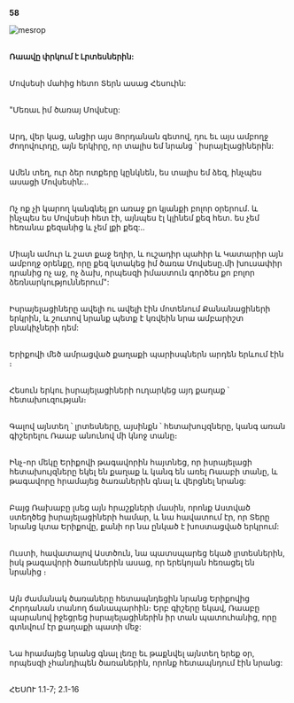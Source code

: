 **58**

![mesrop](https://volamar.ru/audio_video/foto/01/detbible/B128.BMP)

\
**Ռաավը փրկում է Լրտեսներին:**

\
Մովսեսի մահից հետո Տերն ասաց Հեսուին:

\
"Մեռաւ իմ ծառայ Մովսէսը:

\
Արդ, վեր կաց, անցիր այս Յորդանան գետով, դու եւ այս ամբողջ ժողովուրդը, այն երկիրը, որ տալիս եմ նրանց ՝ իսրայէլացիներին:

\
Ամեն տեղ, ուր ձեր ոտքերը կընկնեն, ես տալիս եմ ձեզ, ինչպես ասացի Մովսեսին:..

\
Ոչ ոք չի կարող կանգնել քո առաջ քո կյանքի բոլոր օրերում. և ինչպես ես Մովսեսի հետ էի, այնպես էլ կլինեմ քեզ հետ. ես չեմ հեռանա քեզանից և չեմ լքի քեզ:..

\
Միայն ամուր և շատ քաջ եղիր, և ուշադիր պահիր և Կատարիր այն ամբողջ օրենքը, որը քեզ կտակեց իմ ծառա Մովսեսը.մի խուսափիր դրանից ոչ աջ, ոչ ձախ, որպեսզի իմաստուն գործես քո բոլոր ձեռնարկություններում":

\
Իսրայելացիները ավելի ու ավելի էին մոտենում Քանանացիների երկրին, և շուտով նրանք պետք է կռվեին նրա ամբարիշտ բնակիչների դեմ:

\
Երիքովի մեծ ամրացված քաղաքի պարիսպներն արդեն երևում էին ։

\
Հեսուն երկու իսրայելացիների ուղարկեց այդ քաղաք ՝ հետախուզության։

\
Գալով այնտեղ ՝ լրտեսները, այսինքն ՝ հետախույզները, կանգ առան գիշերելու Ռաաբ անունով մի կնոջ տանը։

\
Ինչ-որ մեկը Երիքովի թագավորին հայտնեց, որ իսրայելացի հետախույզները եկել են քաղաք և կանգ են առել Ռաաբի տանը, և թագավորը հրամայեց ծառաներին գնալ և վերցնել նրանց:

\
Բայց Ռախաբը լսեց այն հրաշքների մասին, որոնք Աստված ստեղծեց իսրայելացիների համար, և նա հավատում էր, որ Տերը նրանց կտա Երիքովը, քանի որ նա ընկած է խոստացված երկրում:

\
Ուստի, հավատալով Աստծուն, նա պատսպարեց եկած լրտեսներին, իսկ թագավորի ծառաներին ասաց, որ երեկոյան հեռացել են նրանից ։

\
Այն ժամանակ ծառաները հետապնդեցին նրանց Երիքովից Հորդանան տանող ճանապարհին։ Երբ գիշերը եկավ, Ռաաբը պարանով իջեցրեց իսրայելացիներին իր տան պատուհանից, որը գտնվում էր քաղաքի պատի մեջ:

\
Նա հրամայեց նրանց գնալ լեռը եւ թաքնվել այնտեղ երեք օր, որպեսզի չհանդիպեն ծառաներին, որոնք հետապնդում էին նրանց:

\
ՀԵՍՈՒ 1.1-7; 2.1-16
